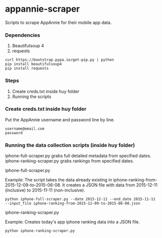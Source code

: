 # appannie-scraper

Scripts to scrape AppAnnie for their mobile app data.

### Dependencies

1. Beautifulsoup 4
2. requests

```
curl https://bootstrap.pypa.io/get-pip.py | python
pip install beautifulsoup4
pip install requests
```

### Steps

1. Create creds.txt inside huy folder
2. Running the scripts

### Create creds.txt inside huy folder
Put the AppAnnie username and password line by line.

```
username@email.com
password
```

### Running the data collection scripts (inside huy folder)
iphone-full-scraper.py grabs full detailed metadata from specified dates.
iphone-ranking-scraper.py grabs rankings from specified dates.

iphone-full-scraper.py

Example: The script takes the data already existing in iphone-ranking-from-2015-12-09-to-2015-06-08. It creates a JSON file with data from 2015-12-11 (inclusive) to 2015-11-11 (non-inclusive).
```
python iphone-full-scraper.py --date 2015-12-11 --end_date 2015-11-11 --input_file iphone-ranking-from-2015-12-09-to-2015-06-08.json
```

iphone-ranking-scraper.py

Example:
Creates today's app iphone ranking data into a JSON file.
```
python iphone-ranking-scraper.py
```